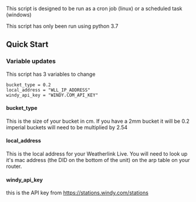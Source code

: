 This script is designed to be run as a cron job (linux) or a scheduled task (windows)

This script has only been run using python 3.7

## Quick Start

### Variable updates

This script has 3 variables to change

```
bucket_type = 0.2 
local_address = "WLL_IP_ADDRESS"
windy_api_key = "WINDY.COM_API_KEY"
```

#### bucket_type
This is the size of your bucket in cm. If you have a 2mm bucket it will be 0.2 imperial buckets will need to be multiplied by 2.54

#### local_address
This is the local address for your Weatherlink Live. You will need to look up it's mac address (the DID on the bottom of the unit) on the arp table on your router. 

#### windy_api_key
this is the API key from https://stations.windy.com/stations



